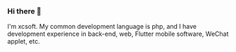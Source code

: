 ### Hi there 👋

I'm xcsoft. My common development language is php, and I have development experience in back-end, web, Flutter mobile software, WeChat applet, etc.
